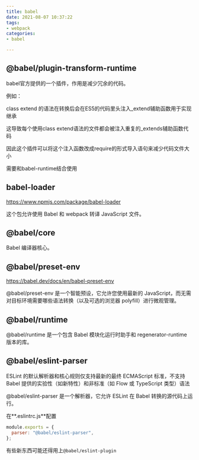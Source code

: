 ```yaml
---
title: babel
date: 2021-08-07 10:37:22
tags:
- webpack
categories:
- babel

---
```




## @babel/plugin-transform-runtime

babel官方提供的一个插件，作用是减少冗余的代码。

例如：

class extend 的语法在转换后会在ES5的代码里头注入_extend辅助函数用于实现继承

这导致每个使用class extend语法的文件都会被注入重复的_extends辅助函数代码

因此这个插件可以将这个注入函数改成require的形式导入语句来减少代码文件大小

需要和babel-runtime结合使用



## babel-loader

https://www.npmjs.com/package/babel-loader

这个包允许使用 Babel 和 webpack 转译 JavaScript 文件。



## @babel/core

Babel 编译器核心。



## @babel/preset-env

https://babel.dev/docs/en/babel-preset-env

@babel/preset-env 是一个智能预设，它允许您使用最新的 JavaScript，而无需对目标环境需要哪些语法转换（以及可选的浏览器 polyfill）进行微观管理。



## @babel/runtime

@babel/runtime 是一个包含 Babel 模块化运行时助手和 regenerator-runtime 版本的库。



## **@babel/eslint-parser** 

ESLint 的默认解析器和核心规则仅支持最新的最终 ECMAScript 标准，不支持 Babel 提供的实验性（如新特性）和非标准（如 Flow 或 TypeScript 类型）语法

@babel/eslint-parser 是一个解析器，它允许 ESLint 在 Babel 转换的源代码上运行。

在**.eslintrc.js**配置

```js
module.exports = {
  parser: "@babel/eslint-parser",
};
```

有些新东西可能还得用上`@babel/eslint-plugin`
